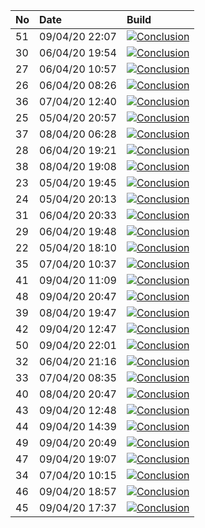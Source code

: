 | No | Date           | Build                                                                                                                                                                  |
| :- | :------------- | :--------------------------------------------------------------------------------------------------------------------------------------------------------------------- |
| 51 | 09/04/20 22:07 | [![Conclusion](https://img.shields.io/badge/build-pass-brightgreen)](https://github.com/e2e-boilerplate/cypress-es-modules-cucumber-chai-should/actions/runs/74916809) |
| 30 | 06/04/20 19:54 | [![Conclusion](https://img.shields.io/badge/build-pass-brightgreen)](https://github.com/e2e-boilerplate/cypress-es-modules-cucumber-chai-should/actions/runs/72249931) |
| 27 | 06/04/20 10:57 | [![Conclusion](https://img.shields.io/badge/build-pass-brightgreen)](https://github.com/e2e-boilerplate/cypress-es-modules-cucumber-chai-should/actions/runs/71904522) |
| 26 | 06/04/20 08:26 | [![Conclusion](https://img.shields.io/badge/build-pass-brightgreen)](https://github.com/e2e-boilerplate/cypress-es-modules-cucumber-chai-should/actions/runs/71793329) |
| 36 | 07/04/20 12:40 | [![Conclusion](https://img.shields.io/badge/build-pass-brightgreen)](https://github.com/e2e-boilerplate/cypress-es-modules-cucumber-chai-should/actions/runs/72866685) |
| 25 | 05/04/20 20:57 | [![Conclusion](https://img.shields.io/badge/build-pass-brightgreen)](https://github.com/e2e-boilerplate/cypress-es-modules-cucumber-chai-should/actions/runs/71414350) |
| 37 | 08/04/20 06:28 | [![Conclusion](https://img.shields.io/badge/build-pass-brightgreen)](https://github.com/e2e-boilerplate/cypress-es-modules-cucumber-chai-should/actions/runs/73467742) |
| 28 | 06/04/20 19:21 | [![Conclusion](https://img.shields.io/badge/build-pass-brightgreen)](https://github.com/e2e-boilerplate/cypress-es-modules-cucumber-chai-should/actions/runs/72236358) |
| 38 | 08/04/20 19:08 | [![Conclusion](https://img.shields.io/badge/build-pass-brightgreen)](https://github.com/e2e-boilerplate/cypress-es-modules-cucumber-chai-should/actions/runs/73966798) |
| 23 | 05/04/20 19:45 | [![Conclusion](https://img.shields.io/badge/build-pass-brightgreen)](https://github.com/e2e-boilerplate/cypress-es-modules-cucumber-chai-should/actions/runs/71385103) |
| 24 | 05/04/20 20:13 | [![Conclusion](https://img.shields.io/badge/build-pass-brightgreen)](https://github.com/e2e-boilerplate/cypress-es-modules-cucumber-chai-should/actions/runs/71391082) |
| 31 | 06/04/20 20:33 | [![Conclusion](https://img.shields.io/badge/build-pass-brightgreen)](https://github.com/e2e-boilerplate/cypress-es-modules-cucumber-chai-should/actions/runs/72282894) |
| 29 | 06/04/20 19:48 | [![Conclusion](https://img.shields.io/badge/build-pass-brightgreen)](https://github.com/e2e-boilerplate/cypress-es-modules-cucumber-chai-should/actions/runs/72248601) |
| 22 | 05/04/20 18:10 | [![Conclusion](https://img.shields.io/badge/build-pass-brightgreen)](https://github.com/e2e-boilerplate/cypress-es-modules-cucumber-chai-should/actions/runs/71352262) |
| 35 | 07/04/20 10:37 | [![Conclusion](https://img.shields.io/badge/build-pass-brightgreen)](https://github.com/e2e-boilerplate/cypress-es-modules-cucumber-chai-should/actions/runs/72771043) |
| 41 | 09/04/20 11:09 | [![Conclusion](https://img.shields.io/badge/build-pass-brightgreen)](https://github.com/e2e-boilerplate/cypress-es-modules-cucumber-chai-should/actions/runs/74516742) |
| 48 | 09/04/20 20:47 | [![Conclusion](https://img.shields.io/badge/build-pass-brightgreen)](https://github.com/e2e-boilerplate/cypress-es-modules-cucumber-chai-should/actions/runs/74874734) |
| 39 | 08/04/20 19:47 | [![Conclusion](https://img.shields.io/badge/build-pass-brightgreen)](https://github.com/e2e-boilerplate/cypress-es-modules-cucumber-chai-should/actions/runs/73981776) |
| 42 | 09/04/20 12:47 | [![Conclusion](https://img.shields.io/badge/build-pass-brightgreen)](https://github.com/e2e-boilerplate/cypress-es-modules-cucumber-chai-should/actions/runs/74583064) |
| 50 | 09/04/20 22:01 | [![Conclusion](https://img.shields.io/badge/build-pass-brightgreen)](https://github.com/e2e-boilerplate/cypress-es-modules-cucumber-chai-should/actions/runs/74906700) |
| 32 | 06/04/20 21:16 | [![Conclusion](https://img.shields.io/badge/build-pass-brightgreen)](https://github.com/e2e-boilerplate/cypress-es-modules-cucumber-chai-should/actions/runs/72305516) |
| 33 | 07/04/20 08:35 | [![Conclusion](https://img.shields.io/badge/build-fail-red)](https://github.com/e2e-boilerplate/cypress-es-modules-cucumber-chai-should/actions/runs/72685272)         |
| 40 | 08/04/20 20:47 | [![Conclusion](https://img.shields.io/badge/build-pass-brightgreen)](https://github.com/e2e-boilerplate/cypress-es-modules-cucumber-chai-should/actions/runs/74020715) |
| 43 | 09/04/20 12:48 | [![Conclusion](https://img.shields.io/badge/build-pass-brightgreen)](https://github.com/e2e-boilerplate/cypress-es-modules-cucumber-chai-should/actions/runs/74583354) |
| 44 | 09/04/20 14:39 | [![Conclusion](https://img.shields.io/badge/build-pass-brightgreen)](https://github.com/e2e-boilerplate/cypress-es-modules-cucumber-chai-should/actions/runs/74657338) |
| 49 | 09/04/20 20:49 | [![Conclusion](https://img.shields.io/badge/build-pass-brightgreen)](https://github.com/e2e-boilerplate/cypress-es-modules-cucumber-chai-should/actions/runs/74875680) |
| 47 | 09/04/20 19:07 | [![Conclusion](https://img.shields.io/badge/build-fail-red)](https://github.com/e2e-boilerplate/cypress-es-modules-cucumber-chai-should/actions/runs/74816961)         |
| 34 | 07/04/20 10:15 | [![Conclusion](https://img.shields.io/badge/build-pass-brightgreen)](https://github.com/e2e-boilerplate/cypress-es-modules-cucumber-chai-should/actions/runs/72761134) |
| 46 | 09/04/20 18:57 | [![Conclusion](https://img.shields.io/badge/build-pass-brightgreen)](https://github.com/e2e-boilerplate/cypress-es-modules-cucumber-chai-should/actions/runs/74810968) |
| 45 | 09/04/20 17:37 | [![Conclusion](https://img.shields.io/badge/build-pass-brightgreen)](https://github.com/e2e-boilerplate/cypress-es-modules-cucumber-chai-should/actions/runs/74769988) |